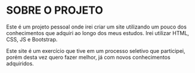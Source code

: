 <h1>SOBRE O PROJETO</h1>
    <p>Este é um projeto pessoal onde irei criar um site utilizando um pouco dos conhecimentos que adquiri ao longo dos meus estudos.
Irei utilizar HTML, CSS, JS e Bootstrap.</p>
    <p>Este site é um exercício que tive em um processo seletivo que participei, porém desta vez quero fazer melhor, já com novos conhecimentos adquiridos.</p>
